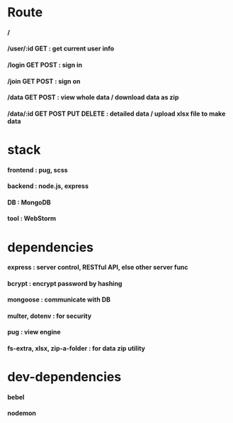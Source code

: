 # Route
#### /
#### /user/:id GET : get current user info
#### /login GET POST : sign in
#### /join GET POST : sign on
#### /data GET POST : view whole data / download data as zip
#### /data/:id GET POST PUT DELETE : detailed data / upload xlsx file to make data




# stack

#### frontend : pug, scss
#### backend : node.js, express
#### DB : MongoDB
#### tool : WebStorm

# dependencies

#### express : server control, RESTful API, else other server func
#### bcrypt : encrypt password by hashing
#### mongoose : communicate with DB
#### multer, dotenv : for security
#### pug : view engine
#### fs-extra, xlsx, zip-a-folder : for data zip utility

# dev-dependencies

#### bebel
#### nodemon
